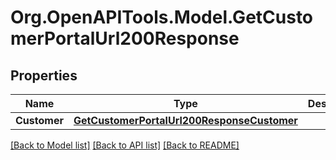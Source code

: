 
# Org.OpenAPITools.Model.GetCustomerPortalUrl200Response

## Properties

Name | Type | Description | Notes
------------ | ------------- | ------------- | -------------
**Customer** | [**GetCustomerPortalUrl200ResponseCustomer**](GetCustomerPortalUrl200ResponseCustomer.md) |  | 

[[Back to Model list]](../README.md#documentation-for-models)
[[Back to API list]](../README.md#documentation-for-api-endpoints)
[[Back to README]](../README.md)

